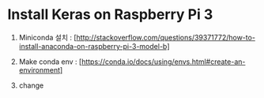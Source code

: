 # Install Keras on Raspberry Pi 3

1. Miniconda 설치
: [http://stackoverflow.com/questions/39371772/how-to-install-anaconda-on-raspberry-pi-3-model-b]

2. Make conda env
: [https://conda.io/docs/using/envs.html#create-an-environment]

3. change